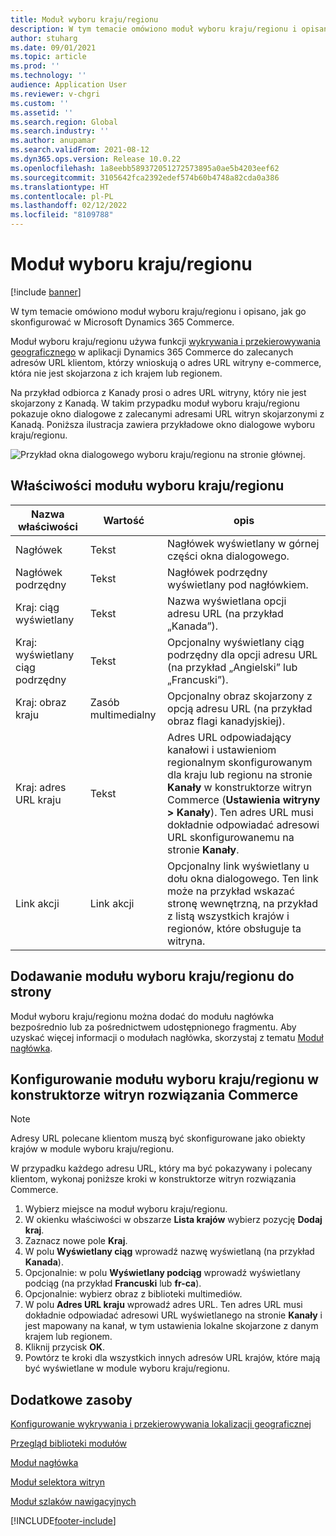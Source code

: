 ```yaml
---
title: Moduł wyboru kraju/regionu
description: W tym temacie omówiono moduł wyboru kraju/regionu i opisano, jak go skonfigurować w Microsoft Dynamics 365 Commerce.
author: stuharg
ms.date: 09/01/2021
ms.topic: article
ms.prod: ''
ms.technology: ''
audience: Application User
ms.reviewer: v-chgri
ms.custom: ''
ms.assetid: ''
ms.search.region: Global
ms.search.industry: ''
ms.author: anupamar
ms.search.validFrom: 2021-08-12
ms.dyn365.ops.version: Release 10.0.22
ms.openlocfilehash: 1a8eebb589372051272573895a0ae5b4203eef62
ms.sourcegitcommit: 3105642fca2392edef574b60b4748a82cda0a386
ms.translationtype: HT
ms.contentlocale: pl-PL
ms.lasthandoff: 02/12/2022
ms.locfileid: "8109788"
---
```

# <a name="countryregion-picker-module"></a>Moduł wyboru kraju/regionu

[!include [banner](includes/banner.md)]

W tym temacie omówiono moduł wyboru kraju/regionu i opisano, jak go skonfigurować w Microsoft Dynamics 365 Commerce.

Moduł wyboru kraju/regionu używa funkcji [wykrywania i przekierowywania geograficznego](geo-detection-redirection.md) w aplikacji Dynamics 365 Commerce do zalecanych adresów URL klientom, którzy wnioskują o adres URL witryny e-commerce, która nie jest skojarzona z ich krajem lub regionem.

Na przykład odbiorca z Kanady prosi o adres URL witryny, który nie jest skojarzony z Kanadą. W takim przypadku moduł wyboru kraju/regionu pokazuje okno dialogowe z zalecanymi adresami URL witryn skojarzonymi z Kanadą. Poniższa ilustracja zawiera przykładowe okno dialogowe wyboru kraju/regionu.

![Przykład okna dialogowego wyboru kraju/regionu na stronie głównej.](./media/Geo_country-region-module-insitu.png)

## <a name="countryregion-picker-module-properties"></a>Właściwości modułu wyboru kraju/regionu

| Nazwa właściwości              | Wartość       | opis |
| -------------------------- | ----------- | ----------- |
| Nagłówek                    | Tekst        | Nagłówek wyświetlany w górnej części okna dialogowego. |
| Nagłówek podrzędny                 | Tekst        | Nagłówek podrzędny wyświetlany pod nagłówkiem. |
| Kraj: ciąg wyświetlany    | Tekst        | Nazwa wyświetlana opcji adresu URL (na przykład „Kanada”). |
| Kraj: wyświetlany ciąg podrzędny | Tekst        | Opcjonalny wyświetlany ciąg podrzędny dla opcji adresu URL (na przykład „Angielski” lub „Francuski”). |
| Kraj: obraz kraju     | Zasób multimedialny | Opcjonalny obraz skojarzony z opcją adresu URL (na przykład obraz flagi kanadyjskiej). |
| Kraj: adres URL kraju       | Tekst        | Adres URL odpowiadający kanałowi i ustawieniom regionalnym skonfigurowanym dla kraju lub regionu na stronie **Kanały** w konstruktorze witryn Commerce (**Ustawienia witryny \> Kanały**). Ten adres URL musi dokładnie odpowiadać adresowi URL skonfigurowanemu na stronie **Kanały**. |
| Link akcji                | Link akcji | Opcjonalny link wyświetlany u dołu okna dialogowego. Ten link może na przykład wskazać stronę wewnętrzną, na przykład z listą wszystkich krajów i regionów, które obsługuje ta witryna. |

## <a name="add-a-countryregion-picker-module-to-a-page"></a>Dodawanie modułu wyboru kraju/regionu do strony

Moduł wyboru kraju/regionu można dodać do modułu nagłówka bezpośrednio lub za pośrednictwem udostępnionego fragmentu. Aby uzyskać więcej informacji o modułach nagłówka, skorzystaj z tematu [Moduł nagłówka](author-header-module.md).

## <a name="configure-the-countryregion-picker-module-in-commerce-site-builder"></a>Konfigurowanie modułu wyboru kraju/regionu w konstruktorze witryn rozwiązania Commerce

> [!NOTE]
> Adresy URL polecane klientom muszą być skonfigurowane jako obiekty krajów w module wyboru kraju/regionu.

W przypadku każdego adresu URL, który ma być pokazywany i polecany klientom, wykonaj poniższe kroki w konstruktorze witryn rozwiązania Commerce.

1. Wybierz miejsce na moduł wyboru kraju/regionu.
1. W okienku właściwości w obszarze **Lista krajów** wybierz pozycję **Dodaj kraj**.
1. Zaznacz nowe pole **Kraj**.
1. W polu **Wyświetlany ciąg** wprowadź nazwę wyświetlaną (na przykład **Kanada**).
1. Opcjonalnie: w polu **Wyświetlany podciąg** wprowadź wyświetlany podciąg (na przykład **Francuski** lub **fr-ca**).
1. Opcjonalnie: wybierz obraz z biblioteki multimediów.
1. W polu **Adres URL kraju** wprowadź adres URL. Ten adres URL musi dokładnie odpowiadać adresowi URL wyświetlanego na stronie **Kanały** i jest mapowany na kanał, w tym ustawienia lokalne skojarzone z danym krajem lub regionem.
1. Kliknij przycisk **OK**.
1. Powtórz te kroki dla wszystkich innych adresów URL krajów, które mają być wyświetlane w module wyboru kraju/regionu.

## <a name="additional-resources"></a>Dodatkowe zasoby

[Konfigurowanie wykrywania i przekierowywania lokalizacji geograficznej](geo-detection-redirection.md)

[Przegląd biblioteki modułów](starter-kit-overview.md)

[Moduł nagłówka](author-header-module.md)

[Moduł selektora witryn](site-selector.md)

[Moduł szlaków nawigacyjnych](add-breadcrumb.md)

[!INCLUDE[footer-include](../includes/footer-banner.md)]
